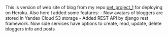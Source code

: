This is version of web site of blog from my repo [pet_project_1](https://github.com/Tren-123/pet_project_1) for deploying on Heroku.
Also here I added some features:
    - Now avatars of bloggers are stored in Yandex Cloud S3 storage
    - Added REST API by django rest framework. Now side services have options to create, read, update, delete bloggers info and posts
